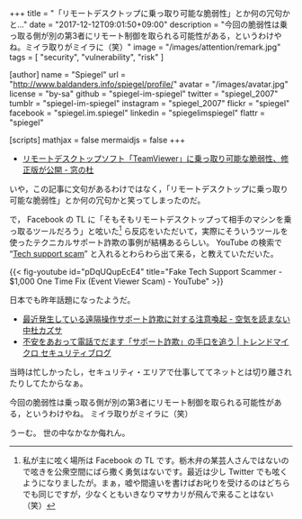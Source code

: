 +++
title = "「リモートデスクトップに乗っ取り可能な脆弱性」とか何の冗句かと..."
date =  "2017-12-12T09:01:50+09:00"
description = "今回の脆弱性は乗っ取る側が別の第3者にリモート制御を取られる可能性がある，というわけやね。ミイラ取りがミイラに（笑）"
image = "/images/attention/remark.jpg"
tags        = [ "security", "vulnerability", "risk" ]

[author]
  name      = "Spiegel"
  url       = "http://www.baldanders.info/spiegel/profile/"
  avatar    = "/images/avatar.jpg"
  license   = "by-sa"
  github    = "spiegel-im-spiegel"
  twitter   = "spiegel_2007"
  tumblr    = "spiegel-im-spiegel"
  instagram = "spiegel_2007"
  flickr    = "spiegel"
  facebook  = "spiegel.im.spiegel"
  linkedin  = "spiegelimspiegel"
  flattr    = "spiegel"

[scripts]
  mathjax = false
  mermaidjs = false
+++

- [リモートデスクトップソフト「TeamViewer」に乗っ取り可能な脆弱性、修正版が公開 - 窓の杜](https://forest.watch.impress.co.jp/docs/news/1096259.html)

いや，この記事に文句があるわけではなく，「リモートデスクトップに乗っ取り可能な脆弱性」とか何の冗句かと笑ってしまったのだ。

で， Facebook の TL に「そもそもリモートデスクトップって相手のマシンを乗っ取るツールだろう」と呟いた[^fb1] ら反応をいただいて，実際にそういうツールを使ったテクニカルサポート詐欺の事例が結構あるらしい。
YouTube の検索で “[Tech support scam](https://www.youtube.com/results?search_query=Tech+support+scam "Tech support scam - YouTube")” と入れるとわらわら出て来る，と教えていただいた。

[^fb1]: 私が主に呟く場所は Facebook の TL です。栃木弁の某芸人さんではないので呟きを公衆空間にばら撒く勇気はないです。最近は少し Twitter でも呟くようになりましたが。まぁ，嘘や間違いを書けばお叱りを受けるのはどちらでも同じですが，少なくともいきなりマサカリが飛んで来ることはない（笑）

{{< fig-youtube id="pDqUQupEcE4" title="Fake Tech Support Scammer - $1,000 One Time Fix (Event Viewer Scam) - YouTube" >}}

日本でも昨年話題になったようだ。

- [最近発生している遠隔操作サポート詐欺に対する注意喚起 - 空気を読まない中杜カズサ](http://nakamorikzs.net/entry/20160930/remotescam)
- [不安をあおって電話でだます「サポート詐欺」の手口を追う | トレンドマイクロ セキュリティブログ](http://blog.trendmicro.co.jp/archives/13970)

当時は忙しかったし，セキュリティ・エリアで仕事しててネットとは切り離されたりしてたからなぁ。

今回の脆弱性は乗っ取る側が別の第3者にリモート制御を取られる可能性がある，というわけやね。
ミイラ取りがミイラに（笑）

うーむ。
世の中なかなか侮れん。
